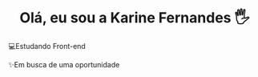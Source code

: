<h1 align="center"> Olá, eu sou a Karine Fernandes 🖐 </h1> 

<p>💻Estudando Front-end</P>
<p>✨Em busca de uma oportunidade</p>
